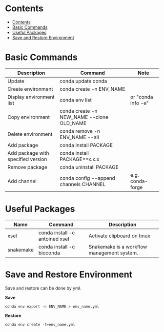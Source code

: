 # Contents
<!--ts-->
   * [Contents](#contents)
   * [Basic Commands](#basic-commands)
   * [Useful Packages](#useful-packages)
   * [Save and Restore Environment](#save-and-restore-environment)

<!-- Added by: shota, at: Tue Dec  1 18:42:15 JST 2020 -->

<!--te-->

# Basic Commands
| Description                        | Command                                   | Note               | 
| ---------------------------------- | ----------------------------------------- | ------------------ | 
| Update                             | conda update conda                        |                    | 
| Create environment                 | conda create -n ENV_NAME                  |                    | 
| Display environment list           | conda env list                            | or "conda info -e" | 
| Copy environment                   | conda create -n NEW_NAME --clone OLD_NAME |                    | 
| Delete environment                 | conda remove -n ENV_NAME --all            |                    | 
| Add package                        | conda install PACKAGE                     |                    | 
| Add package with specified version | conda install PACKAGE==x.x.x              |                    | 
| Remove package                     | conda uninstall PACKAGE                   |                    | 
| Add channel                        | conda config --append channels CHANNEL    | e.g. conda-forge   | 

# Useful Packages
| Name      | Command                        | Description                                | 
| --------- | ------------------------------ | ------------------------------------------ | 
| xsel      | conda install -c antoined xsel | Activate clipboard on tmux                 | 
| snakemake | conda install -c bioconda      | Snakemake is a workflow management system. | 

# Save and Restore Environment
Save and restore can be done by yml.  

**Save**  
```
conda env export -n ENV_NAME > env_name.yml
```

**Restore**  
```
conda env create -f=env_name.yml
```
